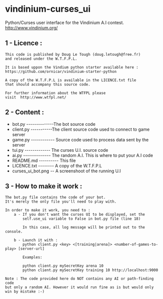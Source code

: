 vindinium-curses_ui
===================

Python/Curses user interface for the Vindinium A.I contest.
http://www.vindinium.org/


1 - Licence :
-------------
	This code is published by Doug Le Tough (doug.letough@free.fr) 
	and released under the W.T.F.P.L.
	
	It is based uppon the Vindium python starter available here :
	https://github.com/ornicar/vindinium-starter-python
	
	A copy of the W.T.F.P.L is available in the LICENCE.txt file 
	that should accompany this source code.

	For further information about the WTFPL please
	visit  http://www.wtfpl.net/

2 - Content :
-------------

 - bot.py --------------The bot source code
 - client.py -----------The client source code used to connect to game server
 - game.py ------------ Source code used to process data sent by the server
 - tui.py ------------- The curses U.I. source code
 - ai.py -------------- The random A.I. This is where to put your A.I code
 - README.md ---------- This file
 - LICENCE.txt -------- A copy of the W.T.F.P.L
 - curses_ui_bot.png -- A screenshoot of the running U.I

3 - How to make it work :
-------------------------

	The bot.py file contains the code of your bot.
	It's merely the only file you'll need to play with.

	In order to make it work, you need to :
		a - If you don't want the curses UI to be displayed, set the 
			self.use_ui variable to False in bot.py file (line 18)
			
			In this case, all log message will be printed out to the console.
		
		b - Launch it with :
			python client.py <key> <[training|arena]> <number-of-games-to-play> [server-url]
			
			Examples:
			
			python client.py mySecretKey arena 10
			python client.py mySecretKey training 10 http://localhost:9000
		
	Note : The code provided here do NOT contains any AI or path-finding code 
	but only a random AI. However it would run fine as is but would only win by mistake :-)


